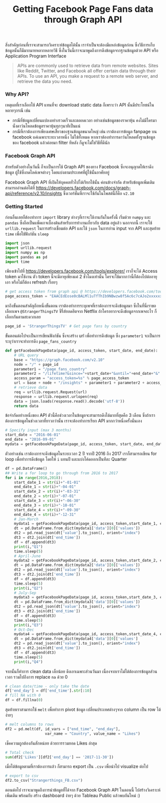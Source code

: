 ﻿---
layout: post
title: Getting Facebook Page Fans data through Graph API
---

สิ่งสำคัญก่อนที่เราจะสามารถวิเคราะห์ข้อมูลได้นั้น เราจำเป็นจะต้องมีแหล่งข้อมูลก่อน ซึ่งวิธีการเก็บข้อมูลนั้นก็มีมากมายหลากหลายวิธี ซึ่งในวันนี้เราจะมาพูดถึงการดึงข้อมูลจากฐานข้อมูลด้วย API หรือ Application Program Interface 

> APIs are commonly used to retrieve data from remote websites. Sites like Reddit, Twitter, and Facebook all offer certain data through their APIs. To use an API, you make a request to a remote web server, and retrieve the data you need.

### Why API?

เหตุผลที่เราเลือกใช้ API แทนที่จะ download static data ก็เพราะว่า API นั้นมีประโยชน์ในหลายๆกรณี เช่น
- กรณีที่ข้อมูลเปลี่ยนแปลงอย่างรวดเร็วและตลอดเวลา อย่างเช่นข้อมูลของราคาหุ้น คงไม่มีใครมานั่งดาว์นโหลดข้อมูลราคาหุ้นทุกๆนาทีเป็นแน่ 
- กรณีที่เราต้องการเพียงเศษเสี้ยวของฐานข้อมูลขนาดใหญ่ เช่น เราต้องการข้อมูล fanpage บน facebook แค่เฉพาะระยะเวลาหนึ่ง ไม่ใช่ทั้งหมด หากเราต้องทำการดาว์นโหลดทั้งฐานข้อมูลของ facebook แล้วค่อยมา filter ทีหลัง ก็ดูจะไม่ใช่วิธีที่ดีนัก

### Facebook Graph API

สำหรับตัวอย่างในวันนี้ ก็จะเป็นการใช้ Graph API ของทาง Facebook ซึ่งจะอนุญาตให้เราดึงข้อมูล ผู้ใช้ซึ่งกดไลค์เพจต่างๆ โดยแบ่งตามประเทศที่ผู้ใช้นั้นอาศัยอยู่

Facebook Graph API ที่เปิดให้บุคคลทั่วไปได้เรียกใช้นั้น ค่อนข้างจำกัด สำหรับข้อมูลเพิ่มเติม สามารถอ่านต่อได้ที่  https://developers.facebook.com/docs/graph-api/reference/v2.10/insights ซึ่งเวอร์ชั่นที่เราจะใช้กันในโพสต์นี้ก็คือ `v2.10`

### Getting Started
ก่อนอื่นเลยก็ต้องทำการ `import` library ต่างๆที่เราจะใช้งานกันในครั้งนี้ เริ่มด้วย `numpy` และ `pandas` ซึ่งถือเป็นแพ็คเกจเบื้องต้นสำหรับการทำงานเกี่ยวกับ data อยู่แล้ว นอกจากนี้ เราจะใช้ `urllib.request` ในการสร้างเชื่อมต่อ API และใช้ `json` ในการอ่าน input จาก API และสุดท้าย `time` เพื่อใช้ฟังก์ชัน `sleep` 
```python
import json
import urllib.request
import numpy as np
import pandas as pd
import time
```
เพียงเข้าไปที่ https://developers.facebook.com/tools/explorer/ เราก็จะได้ Access token มาใช้งาน ตัว token นี้จะมีอายุเพียงแค่ 2 ชั่วโมงเท่านั้น ใครจะใช้มากกว่านี้ก็ต้องไปต่ออายุเอา หรือไม่ก็ต้อง refresh เรื่อยๆ
```python
# get access token from graph api @ https://developers.facebook.com/tools/explorer/
page_access_token = "EAACEdEose0cBALMl1uTfThIb9NBwzw8f5Ac6c7cAJo2xxxxxxxxxxxxxxxx"
```
มาถึงขั้นตอนสำคัญอีกหนึ่งขั้นตอน เราต้องทำการระบุเพจที่เราต้องการจะดึงข้อมูลมา ซึ่งในที่นี่เราขอเลือกเพจ `@StrangerThingsTV` ซีรี่ส์ยอดฮิตจาก Netflix ถ้าใครอยากจะดึงข้อมูลจากเพจอะไร ก็เลือกกันตามสะดวกเลย
```python
page_id = 'StrangerThingsTV' # Get page fans by country
```
ขั้นตอนต่อไปจะเป็นการเขียนฟังก์ชัน ซึ่งจะสร้าง url เพื่อทำการดึงข้อมูล ซึ่ง `parameter1` จะเป็นการระบุว่าเราจะทำการดึง `page_fans_country` 
```python
def getFacebookPageData(page_id, access_token, start_date, end_date):
    # URL query
    base = "https://graph.facebook.com/v2.10"
    node = "/" + page_id
    parameter1 = "/page_fans_country" 
    parameter2 = "/lifetime?&since="+start_date+"&until="+end_date+"&"
    access_param = "access_token=%s" % page_access_token
    url = base + node + "/insights" + parameter1 + parameter2 + access_param
    # retrieve data
    req = urllib.request.Request(url)
    response = urllib.request.urlopen(req)
    data = json.loads(response.read().decode('utf-8'))
    return data
```
ข้อจำกัดอย่างหนึ่งของ API ตัวนี้คือช่วงเวลาในข้อมูลจะสามารถดึงได้มากที่สุดคือ 3 เดือน ซึ่งถ้าเราต้องการข้อมูลในช่วงเวลาที่ยาวกว่านั้น เราจะต้องทำการเรียก API มากกว่าหนึ่งครั้งนั่นเอง

```python
# Specify input (max 3 months)
start_date = "2016-06-01"
end_date = "2016-09-01"
mydata = getFacebookPageData(page_id, access_token, start_date, end_date)
```
ตัวอย่างเช่น เราต้องการจะดึงข้อมูลในระยะเวลา 2 ปี จากปี 2016 ถึง 2017 เราก็สามารถเขียน for loop เพื่อทำการดึงข้อมูล โดยให้ `i` แทนปี และแบ่งโค้ดออกเป็นทีละ Quarter
```python
df = pd.DataFrame()
## Write a for loop to go through from 2016 to 2017
for i in range(2016,2018):
    start_date_1 = str(i)+"-01-01"
    end_date_1 = str(i)+"-04-01"
    start_date_2 = str(i)+"-03-31"
    end_date_2 = str(i)+"-07-01"
    start_date_3 = str(i)+"-06-30"
    end_date_3 = str(i)+"-10-01"
    start_date_4 = str(i)+"-09-30"
    end_date_4 = str(i)+"-12-31"
    # Jan-March
    mydata1 = getFacebookPageData(page_id, access_token,start_date_1, end_date_1)
    dt = pd.DataFrame.from_dict(mydata1['data'][0]['values'])
    dt2 = pd.read_json(dt['value'].to_json(), orient="index")
    dt3 = dt2.join(dt['end_time'])
    df = df.append(dt3)
    print(i,"Q1")
    time.sleep(5)
    # April-June
    mydata2 = getFacebookPageData(page_id, access_token,start_date_2, end_date_2)
    dt = pd.DataFrame.from_dict(mydata2['data'][0]['values'])
    dt2 = pd.read_json(dt['value'].to_json(), orient="index")
    dt3 = dt2.join(dt['end_time'])
    df = df.append(dt3)
    time.sleep(5)
    print(i,"Q2")
    # July-Sep
    mydata3 = getFacebookPageData(page_id, access_token,start_date_3, end_date_3)
    dt = pd.DataFrame.from_dict(mydata3['data'][0]['values'])
    dt2 = pd.read_json(dt['value'].to_json(), orient="index")
    dt3 = dt2.join(dt['end_time'])
    df = df.append(dt3)
    time.sleep(5)
    print(i,"Q3")
    # Oct-Dec
    mydata4 = getFacebookPageData(page_id, access_token,start_date_4, end_date_4)
    dt = pd.DataFrame.from_dict(mydata4['data'][0]['values']
    dt2 = pd.read_json(dt['value'].to_json(), orient="index")
    dt3 = dt2.join(dt['end_time'])
    df = df.append(dt3)
    time.sleep(5)
    print(i,"Q4")
```
จากนั้นก็ทำการ clean data เล็กน้อย ดึงเอาเฉพาะส่วนวันมา เนื่องจากเราไม่ได้ต้องการข้อมูลส่วนเวลา รวมไปถึงการ replace `na` ด้วย 0 
```python
# clean date/time - only take the date
df['end_day'] = df['end_time'].str[:10] 
# fill NA with 0
df = df.fillna(0)
```
สุดท้ายเราสามารถใช้ `melt` เพื่อทำการ pivot ข้อมูล เปลี่ยนประเทศต่างๆจาก column เป็น row ได้ง่ายๆ
```python
# melt columns to rows
df2 = pd.melt(df, id_vars = ["end_time", "end_day"],
                  var_name = "Country", value_name = "Likes")
```
เช็คความถูกต้องกันสักหน่อย ด้วยการรวมยอด Likes ล่าสุด
```python
# Total check
sum(df2['Likes'][df2['end_day'] == '2017-11-30'])
```
เมื่อได้ข้อมูลตามที่เราต้องการแล้ว ก็สามารถ export เป็น `.csv` เพื่อนำไป visualize ต่อไป
```python
# export to csv
df2.to_csv("Strangerthings_FB.csv")
```
ตอนต่อไป เราจะมาพูดถึงการนำข้อมูลที่ได้จาก Facebook Graph API ในตอนนี้ ไปสร้างวิเคราะห์เพิ่มเติม พร้อมกับ สร้าง dashboard ง่ายๆ ด้วย Tableau Public แล้วพบกันใหม่ :)


